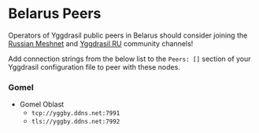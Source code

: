 # Belarus Peers

Operators of Yggdrasil public peers in Belarus should consider joining the [Russian Meshnet](https://github.com/russian-meshnet/meshnet-chat-agenda/blob/master/README.md#чаты-и-мосты-в-разных-сетях) and [Yggdrasil RU](https://t.me/Yggdrasil_ru) community channels!

Add connection strings from the below list to the `Peers: []` section of your Yggdrasil configuration file to peer with these nodes.


### Gomel
* Gomel Oblast
  * `tcp://yggby.ddns.net:7991`
  * `tls://yggby.ddns.net:7992`
